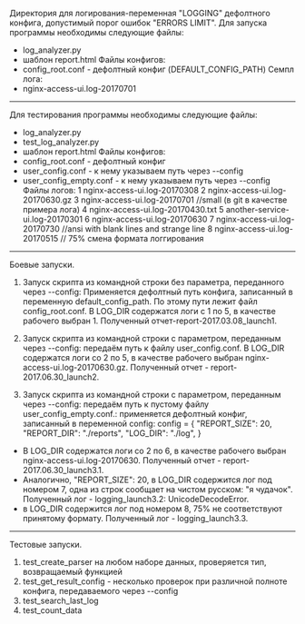 Директория для логирования-переменная "LOGGING" дефолтного конфига, допустимый порог ошибок "ERRORS LIMIT".
Для запуска программы необходимы следующие файлы:
- log_analyzer.py
- шаблон report.html
Файлы конфигов:
- config_root.conf  - дефолтный конфиг (DEFAULT_CONFIG_PATH)
Семпл лога:
- nginx-access-ui.log-20170701
*****************************************************************************************************
Для тестирования программы необходимы следующие файлы:
- log_analyzer.py
- test_log_analyzer.py
- шаблон report.html
Файлы конфигов:
- config_root.conf  - дефолтный конфиг
- user_config.conf  - к нему указываем путь через --config
- user_config_empty.conf - к нему указываем путь через --config
Файлы логов:
1 nginx-access-ui.log-20170308
2 nginx-access-ui.log-20170630.gz
3 nginx-access-ui.log-20170701  //small (в git в качестве примера лога)
4 nginx-access-ui.log-20170430.txt
5 another-service-ui.log-20170301
6 nginx-access-ui.log-20170630
7 nginx-access-ui.log-20170730  //ansi with blank lines and strange line
8 nginx-access-ui.log-20170515 // 75% смена формата логгирования
*************************************************************************************************
Боевые запуски.
1. Запуск скрипта из командной строки без параметра, переданного через --config:
Применяется дефолтный путь конфига, записанный в переменную default_config_path.
По этому пути лежит файл config_root.conf.
В LOG_DIR содержатся логи с 1 по 5, в качестве рабочего выбран 1. 
Полученный отчет-report-2017.03.08_launch1.

2. Запуск скрипта из командной строки с параметром, переданным через --config: передаём путь к файлу
user_config.conf. В LOG_DIR содержатся логи со 2 по 5, в качестве рабочего выбран 
nginx-access-ui.log-20170630.gz. Полученный отчет - report-2017.06.30_launch2.


3. Запуск скрипта из командной строки с параметром, переданным через --config: передаём путь к 
пустому файлу user_config_empty.conf.: применяется дефолтный конфиг, записанный в переменной config:
config = {
    "REPORT_SIZE": 20,
    "REPORT_DIR": "./reports",
    "LOG_DIR": "./log",
}
- В LOG_DIR содержатся логи со 2 по 6, в качестве рабочего выбран nginx-access-ui.log-20170630.
Полученный отчет - report-2017.06.30_launch3.1.
- Аналогично, "REPORT_SIZE": 20, в LOG_DIR содержится лог под номером 7, одна из строк сообщает на чистом русском:
"я чудачок". 
Полученный лог - logging_launch3.2: UnicodeDecodeError.
- в LOG_DIR содержится лог под номером 8, 75% не соответствуют принятому формату. Полученный лог -
logging_launch3.3.
-------------------------------------------------------------------------------------------------
Тестовые запуски.
1. test_create_parser на любом наборе данных, проверяется тип, возвращаемый функцией
2. test_get_result_config - несколько проверок при различной полноте конфига, передаваемого через
--config
3. test_search_last_log
4. test_count_data
